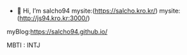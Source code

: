 - 👋 Hi, I’m salcho94
mysite:(https://salcho.kro.kr/)
mysite:(http://js94.kro.kr:3000/)

myBlog:https://salcho94.github.io/

MBTI : INTJ
<!---
salcho94/salcho94 is a ✨ special ✨ repository because its `README.md` (this file) appears on your GitHub profile.
You can click the Preview link to take a look at your changes.
--->
